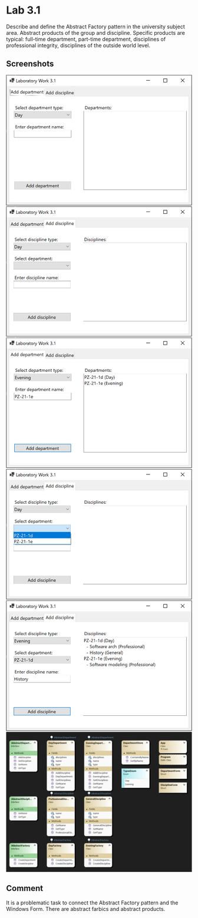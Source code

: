 # Lab 3.1

Describe and define the Abstract Factory pattern in the university subject area. Abstract products of the group and discipline. Specific products are typical: full-time department, part-time department, disciplines of professional integrity, disciplines of the outside world level.

## Screenshots

<img src=".github/image01.png">
<img src=".github/image02.png">
<img src=".github/image03.png">
<img src=".github/image04.png">
<img src=".github/image05.png">
<img src=".github/image06.png">

## Comment

It is a problematic task to connect the Abstract Factory pattern and the Windows Form. There are abstract farbics and abstract products.
